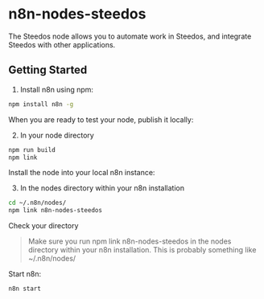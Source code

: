 # n8n-nodes-steedos
The Steedos node allows you to automate work in Steedos, and integrate Steedos with other applications. 

## Getting Started

1. Install n8n using npm:

```sh
npm install n8n -g
```

When you are ready to test your node, publish it locally:

2. In your node directory

```sh
npm run build
npm link
```

Install the node into your local n8n instance:


3. In the nodes directory within your n8n installation

```sh
cd ~/.n8n/nodes/
npm link n8n-nodes-steedos
```

Check your directory

> Make sure you run npm link n8n-nodes-steedos in the nodes directory within your n8n installation. This is probably something like ~/.n8n/nodes/

Start n8n:

```sh
n8n start
```

